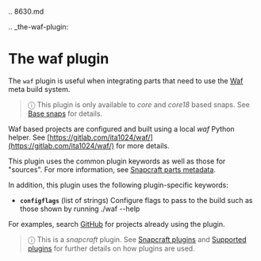 .. 8630.md

.. _the-waf-plugin:

# The waf plugin

The `waf` plugin is useful when integrating parts that need to use the [Waf](https://waf.io/) meta build system.

> ⓘ This plugin is only available to _core_ and _core18_ based snaps. See [Base snaps](base-snaps.md) for details.

Waf based projects are configured and built using a local *waf* Python helper. See  [https://gitlab.com/ita1024/waf/](https://gitlab.com/ita1024/waf/) for more details.


This plugin uses the common plugin keywords as well as those for "sources". For more information, see [Snapcraft parts metadata](snapcraft-parts-metadata.md).

In addition, this plugin uses the following plugin-specific keywords:

- **`configflags`** (list of strings)
     Configure flags to pass to the build such as those shown by running      ./waf --help

For examples, search [GitHub](https://github.com/search?q=path%3Asnapcraft.yaml+%22plugin%3A+waf%22&type=Code) for projects already using the plugin.

> ⓘ  This is a *snapcraft* plugin. See [Snapcraft plugins](snapcraft-plugins.md) and [Supported plugins](supported-plugins.md) for further details on how plugins are used.